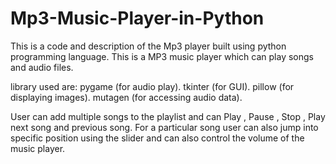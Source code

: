 # Mp3-Music-Player-in-Python
This is a code and description of the Mp3 player built using python programming language.
This is a MP3 music player which can play songs and audio files.

library used are:
pygame (for audio play).
tkinter (for GUI).
pillow (for displaying images).
mutagen (for accessing audio data).

User can add multiple songs to the playlist and can Play , Pause , Stop , Play next song and previous song. For a particular song user can also jump into specific position using the slider  and can also control the volume of the music player.

